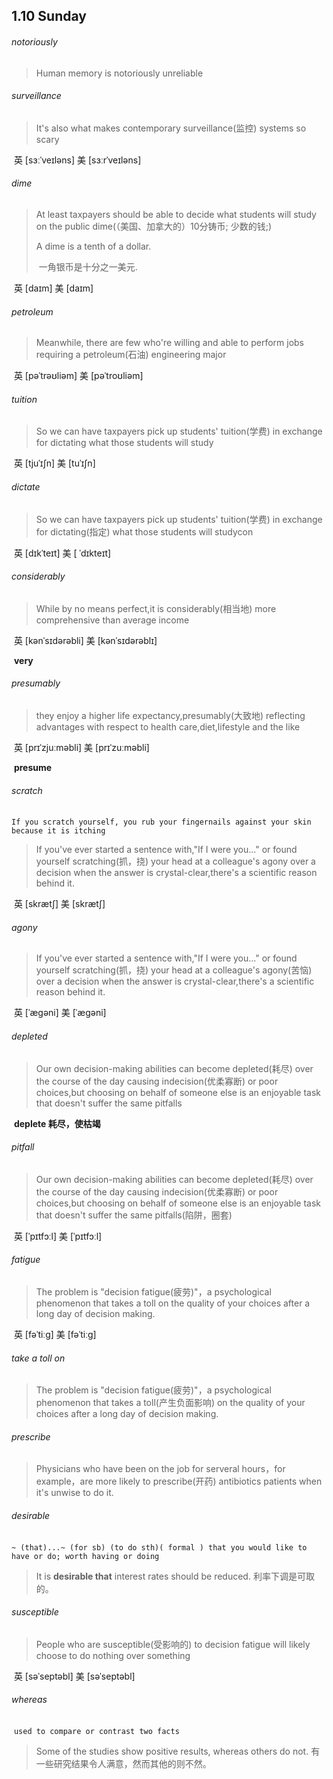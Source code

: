 ## 1.10	Sunday

###### notoriously

> Human memory is notoriously unreliable

###### surveillance

> It's also what makes contemporary surveillance(监控) systems so scary

​	英 [sɜːˈveɪləns]   美 [sɜːrˈveɪləns] 

###### dime

> At least taxpayers should be able to decide what students will study on the public dime(（美国、加拿大的）10分铸币; 少数的钱;)
>
> A dime is a tenth of a dollar.  
>
> ​	一角银币是十分之一美元.

​	英 [daɪm]   美 [daɪm] 

###### petroleum

> Meanwhile, there are few who're willing and able to perform jobs requiring a petroleum(石油) engineering major

​	英 [pəˈtrəʊliəm]   美 [pəˈtroʊliəm] 

###### tuition

> So we can have taxpayers pick up students' tuition(学费) in exchange for dictating what those students will study

​	英 [tjuˈɪʃn]   美 [tuˈɪʃn] 

###### dictate

> So we can have taxpayers pick up students' tuition(学费) in exchange for dictating(指定) what those students will studycon

​	英 [dɪkˈteɪt]   美 [ ˈdɪkteɪt] 

###### considerably

> While by no means perfect,it is considerably(相当地) more comprehensive than average income

​	英 [kənˈsɪdərəbli]   美 [kənˈsɪdərəblɪ] 

​	**very**

###### presumably

>they enjoy a higher life expectancy,presumably(大致地) reflecting advantages with respect to health care,diet,lifestyle and the like

​	英 [prɪˈzjuːməbli]   美 [prɪˈzuːməbli] 

​	**presume**

###### scratch

​	`If you scratch yourself, you rub your fingernails against your skin because it is itching`

> If you've ever started a sentence with,"If I were you..." or found yourself scratching(抓，挠) your head at a colleague's agony over a decision when the answer is crystal-clear,there's a scientific reason behind it.

​	英 [skrætʃ]   美 [skrætʃ] 

###### agony

>If you've ever started a sentence with,"If I were you..." or found yourself scratching(抓，挠) your head at a colleague's agony(苦恼) over a decision when the answer is crystal-clear,there's a scientific reason behind it.

​	英 [ˈæɡəni]   美 [ˈæɡəni] 

###### depleted

> Our own decision-making abilities can become depleted(耗尽) over the course of the day causing indecision(优柔寡断) or poor choices,but choosing on behalf of someone else is an enjoyable task that doesn't suffer the same pitfalls

​	**deplete	耗尽，使枯竭**

###### pitfall

> Our own decision-making abilities can become depleted(耗尽) over the course of the day causing indecision(优柔寡断) or poor choices,but choosing on behalf of someone else is an enjoyable task that doesn't suffer the same pitfalls(陷阱，圈套)

​	英 [ˈpɪtfɔːl]   美 [ˈpɪtfɔːl] 

###### fatigue

> The problem is "decision fatigue(疲劳)"，a psychological phenomenon that takes a toll on the quality of your choices after a long day of decision making.

​	英 [fəˈtiːɡ]   美 [fəˈtiːɡ] 

###### take a toll on

>The problem is "decision fatigue(疲劳)"，a psychological phenomenon that takes a toll(产生负面影响) on the quality of your choices after a long day of decision making.

###### prescribe

> Physicians who have been on the job for serveral hours，for example，are more likely to prescribe(开药) antibiotics patients when it's unwise to do it.

###### desirable

​	`~ (that)...~ (for sb) (to do sth)( formal ) that you would like to have or do; worth having or doing `

>It is **desirable that** interest rates should be reduced. 利率下调是可取的。

###### susceptible

> People who are susceptible(受影响的) to decision fatigue will likely choose to do nothing over something

​	英 [səˈseptəbl]   美 [səˈseptəbl] 

###### whereas

​	`used to compare or contrast two facts`

> Some of the studies show positive results, whereas others do not. 有一些研究结果令人满意，然而其他的则不然。

